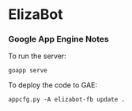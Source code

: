 # ElizaBot

### Google App Engine Notes

To run the server:
```
goapp serve
```

To deploy the code to GAE:
```
appcfg.py -A elizabot-fb update .
```
